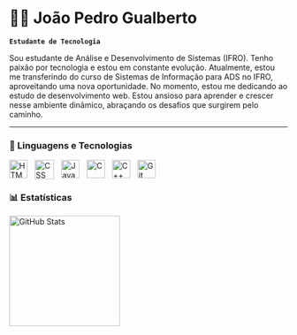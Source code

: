 # 👨‍💻 João Pedro Gualberto

**`Estudante de Tecnologia`**

Sou estudante de Análise e Desenvolvimento de Sistemas (IFRO). Tenho paixão por tecnologia e estou em constante evolução. Atualmente, estou me transferindo do curso de Sistemas de Informação para ADS no IFRO, aproveitando uma nova oportunidade. No momento, estou me dedicando ao estudo de desenvolvimento web. Estou ansioso para aprender e crescer nesse ambiente dinâmico, abraçando os desafios que surgirem pelo caminho.

---

### 🤖 Linguagens e Tecnologias

<img 
    align="left" 
    alt="HTML"
    title="HTML" 
    width="33px" 
    style="padding-right: 10px;" 
    src="https://cdn.jsdelivr.net/gh/devicons/devicon@latest/icons/html5/html5-original.svg" 
/>
<img 
    align="left" 
    alt="CSS" 
    title="CSS"
    width="35px" 
    style="padding-right: 10px;" 
    src="https://cdn.jsdelivr.net/gh/devicons/devicon@latest/icons/css3/css3-original.svg" 
/>
<img 
    align="left" 
    alt="JavaScript" 
    title="JavaScript"
    width="33px" 
    style="padding-right: 10px;" 
    src="https://cdn.jsdelivr.net/gh/devicons/devicon@latest/icons/javascript/javascript-original.svg" 
/>
<img
    align="left" 
    alt="C" 
    title="C"
    width="33px" 
    style="padding-right: 10px;" 
    src="https://cdn.jsdelivr.net/gh/devicons/devicon@latest/icons/c/c-original.svg"
/>
<img
    align="left" 
    alt="C++" 
    title="C++"
    width="33px" 
    style="padding-right: 10px;" 
    src="https://cdn.jsdelivr.net/gh/devicons/devicon@latest/icons/cplusplus/cplusplus-original.svg"
/>
<img 
    align="left" 
    alt="Git" 
    title="Git"
    width="33px" 
    style="padding-right: 10px;" 
    src="https://cdn.jsdelivr.net/gh/devicons/devicon@latest/icons/git/git-original.svg" 
/>

<br/>
<br/>

### 📊 Estatísticas

<img 
      align="left" 
      alt="GitHub Stats" 
      height="200" 
      src="https://github-readme-stats.vercel.app/api/top-langs/?username=Ja1Gualberto&theme=tokyonight&layout=compact&custom_title=Tecnologias&langs_count=9" 
  />

</p>
